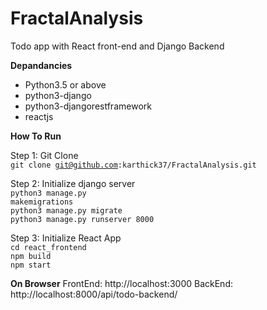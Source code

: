 # FractalAnalysis
Todo app with React front-end and Django Backend

**Depandancies**
<ul>
  <li>Python3.5 or above</li>
  <li>python3-django</li>
  <li>python3-djangorestframework</li>
  <li>reactjs</li>
</ul>

**How To Run** <br>

Step 1: Git Clone <br>
    <code>git clone git@github.com:karthick37/FractalAnalysis.git</code><br>
  
Step 2: Initialize django server <br>
    <code>python3 manage.py makemigrations</code> <br>
    <code>python3 manage.py migrate</code> <br>
    <code>python3 manage.py runserver 8000</code> <br>
  
Step 3: Initialize React App <br>
    <code>cd react_frontend</code> <br>
    <code>npm build </code> <br>
    <code>npm start </code> <br>
  
**On Browser**
    FrontEnd: <url>http://localhost:3000</url>
    BackEnd:  <url>http://localhost:8000/api/todo-backend/</url>
 


